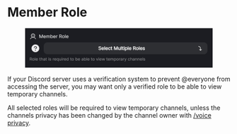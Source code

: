 # Member Role

<figure><img src="../../../.gitbook/assets/image (14).png" alt=""><figcaption></figcaption></figure>

If your Discord server uses a verification system to prevent @everyone from accessing the server, you may want only a verified role to be able to view temporary channels.

All selected roles will be required to view temporary channels, unless the channels privacy has been changed by the channel owner with [/voice privacy](https://help.tempvoice.xyz/docs/commands/voice/privacy).
